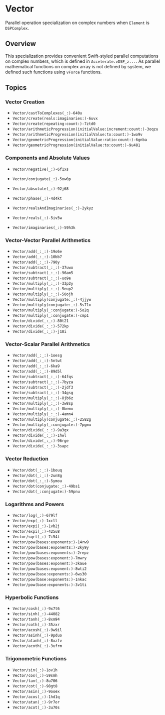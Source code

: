 #  Vector<DSPComplex>
Parallel operation specialization on complex numbers when `Element` is `DSPComplex`.

## Overview

This specialization provides convenient Swift-styled parallel computations on complex numbers,
which is defined in `Accelerate.vDSP_z...`. 
As parallel mathematical functions on complex array is not defined by system,
we defined such functions using `vForce` functions.


## Topics

### Vector Creation
- ``Vector/castToComplexes(_:)-640u``
- ``Vector/create(reals:imaginaries:)-6uvx``
- ``Vector/create(repeating:count:)-7ztd0``
- ``Vector/arithmeticProgression(initialValue:increment:count:)-3oqzu``
- ``Vector/arithmeticProgression(initialValue:to:count:)-1wo9v``
- ``Vector/geometricProgression(initialValue:ratio:count:)-6gnba``
- ``Vector/geometricProgression(initialValue:to:count:)-9u481``

### Components and Absolute Values

- ``Vector/negative(_:)-6f1xs``
- ``Vector/conjugate(_:)-5ow0p``

- ``Vector/absolute(_:)-92j68``
- ``Vector/phase(_:)-4d4kt``

- ``Vector/realsAndImaginaries(_:)-2ykyz``
- ``Vector/reals(_:)-5iv5w``
- ``Vector/imaginaries(_:)-59h3k``


### Vector-Vector Parallel Arithmetics
- ``Vector/add(_:_:)-19o6e``
- ``Vector/add(_:_:)-10bb7``
- ``Vector/add(_:_:)-790y``
- ``Vector/subtract(_:_:)-37uwo``
- ``Vector/subtract(_:_:)-96am5``
- ``Vector/subtract(_:_:)-uo9e``
- ``Vector/multiply(_:_:)-33p2y``
- ``Vector/multiply(_:_:)-5eup2``
- ``Vector/multiply(_:_:)-50ojh``
- ``Vector/multiply(conjugate:_:)-4jjyw``
- ``Vector/multiply(conjugate:_:)-5s71x``
- ``Vector/multiply(_:conjugate:)-5o2q``
- ``Vector/multiply(_:conjugate:)-cmp1``
- ``Vector/divide(_:_:)-80t21``
- ``Vector/divide(_:_:)-572kp``
- ``Vector/divide(_:_:)-j18i``


### Vector-Scalar Parallel Arithmetics
- ``Vector/add(_:_:)-1oesg``
- ``Vector/add(_:_:)-5ntwt``
- ``Vector/add(_:_:)-6ka9``
- ``Vector/add(_:_:)-89d5l``
- ``Vector/subtract(_:_:)-64fqs``
- ``Vector/subtract(_:_:)-7byza``
- ``Vector/subtract(_:_:)-2jdf3``
- ``Vector/subtract(_:_:)-34gsg``
- ``Vector/multiply(_:_:)-8jb6z``
- ``Vector/multiply(_:_:)-3w8sp``
- ``Vector/multiply(_:_:)-8bemx``
- ``Vector/multiply(_:_:)-4amn4``
- ``Vector/multiply(conjugate:_:)-2582g``
- ``Vector/multiply(_:conjugate:)-7pgmu``
- ``Vector/divide(_:_:)-9a3gx``
- ``Vector/divide(_:_:)-1hwl``
- ``Vector/divide(_:_:)-96rge``
- ``Vector/divide(_:_:)-3sapc``

### Vector Reduction
- ``Vector/dot(_:_:)-1bouq``
- ``Vector/dot(_:_:)-2un8g``
- ``Vector/dot(_:_:)-5ymou``
- ``Vector/dot(conjugate:_:)-49bs1``
- ``Vector/dot(_:conjugate:)-59pnu``

### Logarithms and Powers
- ``Vector/log(_:)-679lf``
- ``Vector/exp(_:)-1xcll``
- ``Vector/expi(_:)-1vb2j``
- ``Vector/expi(_:)-425u8``
- ``Vector/sqrt(_:)-7i54t``
- ``Vector/pow(bases:exponents:)-14rw9``
- ``Vector/pow(bases:exponents:)-2ky9y``
- ``Vector/pow(bases:exponents:)-2repz``
- ``Vector/pow(bases:exponent:)-7mwry``
- ``Vector/pow(bases:exponent:)-3kaue``
- ``Vector/pow(bases:exponent:)-8wti2``
- ``Vector/pow(base:exponents:)-6ws30``
- ``Vector/pow(base:exponents:)-1nkac``
- ``Vector/pow(base:exponents:)-3v1ti``

### Hyperbolic Functions
- ``Vector/cosh(_:)-9x7t6``
- ``Vector/sinh(_:)-44082``
- ``Vector/tanh(_:)-8xm94``
- ``Vector/coth(_:)-35zxr``
- ``Vector/acosh(_:)-9w9il``
- ``Vector/asinh(_:)-9pduo``
- ``Vector/atanh(_:)-8xzfv``
- ``Vector/acoth(_:)-3ufrm``

### Trigonometric Functions
- ``Vector/sin(_:)-1ov1h``
- ``Vector/cos(_:)-59smh``
- ``Vector/tan(_:)-8u706``
- ``Vector/cot(_:)-98gt8``
- ``Vector/asin(_:)-9ooex``
- ``Vector/acos(_:)-1hd1q``
- ``Vector/atan(_:)-9r7or``
- ``Vector/acot(_:)-3u70s``
